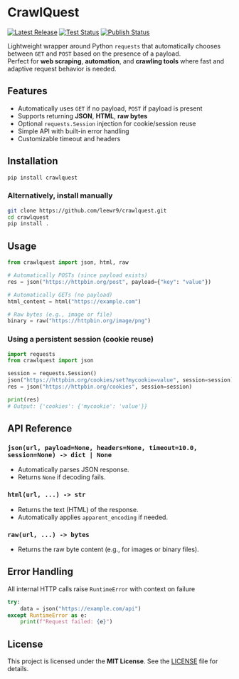 # CrawlQuest
[![Latest Release](https://img.shields.io/github/v/release/leewr9/crawlquest)](https://github.com/leewr9/crawlquest/releases)
[![Test Status](https://github.com/leewr9/crawlquest/actions/workflows/test.yml/badge.svg)](https://github.com/leewr9/crawlquest/actions/workflows/test.yml)
[![Publish Status](https://github.com/leewr9/crawlquest/actions/workflows/publish.yml/badge.svg)](https://github.com/leewr9/crawlquest/actions/workflows/publish.yml)

Lightweight wrapper around Python `requests` that automatically chooses between `GET` and `POST` based on the presence of a payload.  
Perfect for **web scraping**, **automation**, and **crawling tools** where fast and adaptive request behavior is needed.

## Features

- Automatically uses `GET` if no payload, `POST` if payload is present
- Supports returning **JSON**, **HTML**, **raw bytes**
- Optional `requests.Session` injection for cookie/session reuse
- Simple API with built-in error handling
- Customizable timeout and headers

## Installation

```bash
pip install crawlquest
```

### Alternatively, install manually

```bash
git clone https://github.com/leewr9/crawlquest.git
cd crawlquest
pip install .
```

## Usage

```python
from crawlquest import json, html, raw

# Automatically POSTs (since payload exists)
res = json("https://httpbin.org/post", payload={"key": "value"})

# Automatically GETs (no payload)
html_content = html("https://example.com")

# Raw bytes (e.g., image or file)
binary = raw("https://httpbin.org/image/png")
```

### Using a persistent session (cookie reuse)

```python
import requests
from crawlquest import json

session = requests.Session()
json("https://httpbin.org/cookies/set?mycookie=value", session=session)
res = json("https://httpbin.org/cookies", session=session)

print(res)
# Output: {'cookies': {'mycookie': 'value'}}
```

## API Reference

### `json(url, payload=None, headers=None, timeout=10.0, session=None) -> dict | None`

- Automatically parses JSON response.
- Returns `None` if decoding fails.

### `html(url, ...) -> str`

- Returns the text (HTML) of the response.
- Automatically applies `apparent_encoding` if needed.

### `raw(url, ...) -> bytes`

- Returns the raw byte content (e.g., for images or binary files).

## Error Handling

All internal HTTP calls raise `RuntimeError` with context on failure

```python
try:
    data = json("https://example.com/api")
except RuntimeError as e:
    print(f"Request failed: {e}")
```

## License  
This project is licensed under the **MIT License**. See the [LICENSE](LICENSE) file for details.  
